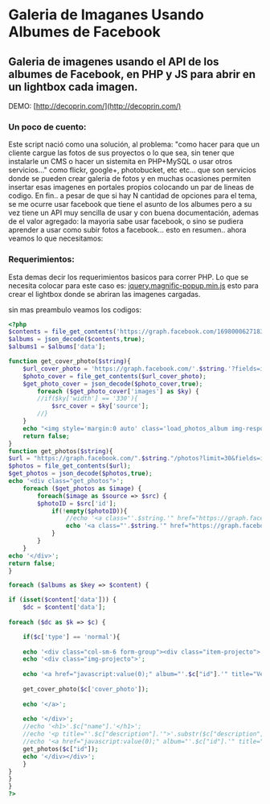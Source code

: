# Galeria de Imaganes Usando Albumes de Facebook
## Galeria de imagenes usando el API de los albumes de Facebook, en PHP y JS para abrir en un lightbox cada imagen.

DEMO: [http://decoprin.com/](http://decoprin.com/)

### Un poco de cuento:
Este script nació como una solución, al problema: "como hacer para que un cliente cargue las fotos de sus proyectos o lo que sea, sin tener que instalarle un CMS o hacer un sistemita en PHP+MySQL o usar otros servicios..." como flickr, google+, photobucket, etc etc... que son servicios donde se pueden crear galeria de fotos y en muchas ocasiones permiten insertar esas imagenes en portales propios colocando un par de lineas de codigo. En fin.. a pesar de que si hay N cantidad de opciones para el tema, se me ocurre usar facebook que tiene el asunto de los albumes pero a su vez tiene un API muy sencilla de usar y con buena documentación, ademas de el valor agregado: la mayoria sabe usar facebook, o sino se pudiera aprender a usar como subir fotos a facebook... esto en resumen.. ahora veamos lo que necesitamos:

### Requerimientos:
Esta demas decir los requerimientos basicos para correr PHP.
Lo que se necesita colocar para este caso es: [jquery.magnific-popup.min.js](https://cdnjs.com/libraries/magnific-popup.js/) esto para crear el lightbox donde se abriran las imagenes cargadas.

sin mas preambulo veamos los codigos:

```php
<?php
$contents = file_get_contents('https://graph.facebook.com/1698000627183449?fields=albums&access_token=1447616038876416|6eb3ba74b0511f1318257cd7cbe15e9f');
$albums = json_decode($contents,true);
$albums1 = $albums['data'];

function get_cover_photo($string){
	$url_cover_photo = 'https://graph.facebook.com/'.$string.'?fields=images&access_token=1447616038876416|6eb3ba74b0511f1318257cd7cbe15e9f';
	$photo_cover = file_get_contents($url_cover_photo);
	$get_photo_cover = json_decode($photo_cover,true);
		foreach ($get_photo_cover['images'] as $ky) {
		//if($ky['width'] == '330'){
			$src_cover = $ky['source'];
		//}
	}
	echo "<img style='margin:0 auto' class='load_photos_album img-responsive' src='".$src_cover."'>";	
	return false;
}
function get_photos($string){
$url = "https://graph.facebook.com/".$string."/photos?limit=30&fields=images&access_token=1447616038876416|6eb3ba74b0511f1318257cd7cbe15e9f";
$photos = file_get_contents($url);
$get_photos = json_decode($photos,true);
echo '<div class="get_photos">';
	foreach ($get_photos as $image) {
		foreach($image as $source => $src) {
		$photoID = $src['id'];
			if(!empty($photoID)){
				//echo '<a class="'.$string.'" href="https://graph.facebook.com/'.$photoID.'/picture">'.$photoID.'</a>';
				echo '<a class="'.$string.'" href="https://graph.facebook.com/'.$photoID.'/picture"></a>';				
			}
		}
	}
echo '</div>';
return false;
}

foreach ($albums as $key => $content) {

if (isset($content['data'])) {
    $dc = $content['data'];
	
foreach ($dc as $k => $c) {

	if($c['type'] == 'normal'){
	
	echo '<div class="col-sm-6 form-group"><div class="item-projecto">';
	echo '<div class="img-projecto">';
	
	echo '<a href="javascript:value(0);" album="'.$c["id"].'" title="Ver Galeria: '.$c["name"].'" class="load_photos_album btn btn-default">';
	
	get_cover_photo($c['cover_photo']);
	
	echo '</a>';
	
	echo '</div>';
	//echo '<h1>'.$c["name"].'</h1>';
	//echo '<p title="'.$c["description"].'">'.substr($c["description"],0,50).'...</p>';
	//echo '<a href="javascript:value(0);" album="'.$c["id"].'" title="Doble Click: '.$c["name"].'" class="load_photos_album btn btn-default">Ver Galería</a>';
	get_photos($c["id"]);
	echo '</div></div>';
	}
}	 
}
}
?> 
```

